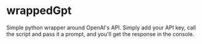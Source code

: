 # wrappedGpt
Simple python wrapper around OpenAI's API. 
Simply add your API key, call the script and pass it a prompt, and you'll get the response in the console.
